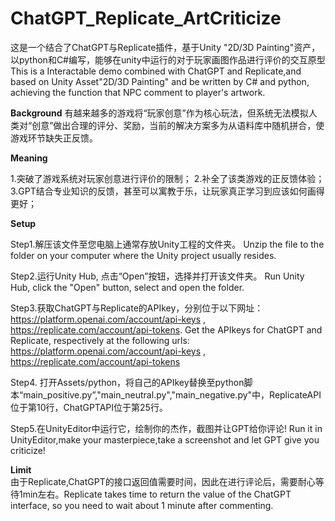 # ChatGPT_Replicate_ArtCriticize
这是一个结合了ChatGPT与Replicate插件，基于Unity "2D/3D Painting"资产，以python和C#编写，能够在unity中运行的对于玩家画图作品进行评价的交互原型  
This is a Interactable demo combined with ChatGPT and Replicate,and based on Unity Asset"2D/3D Painting" and be written by C# and python, achieving the function that NPC comment to player's artwork.
 
 **Background**
 有越来越多的游戏将“玩家创意”作为核心玩法，但系统无法模拟人类对“创意”做出合理的评分、奖励，当前的解决方案多为从语料库中随机拼合，使游戏环节缺失正反馈。

 **Meaning**  

1.突破了游戏系统对玩家创意进行评价的限制；
2.补全了该类游戏的正反馈体验；
3.GPT结合专业知识的反馈，甚至可以寓教于乐，让玩家真正学习到应该如何画得更好；

 
 **Setup**  
 
 Step1.解压该文件至您电脑上通常存放Unity工程的文件夹。  Unzip the file to the folder on your computer where the Unity project usually resides.  
 
 Step2.运行Unity Hub, 点击“Open”按钮，选择并打开该文件夹。 Run Unity Hub, click the "Open" button, select and open the folder.  
 
 Step3.获取ChatGPT与Replicate的APIkey，分别位于以下网址：https://platform.openai.com/account/api-keys , https://replicate.com/account/api-tokens. Get the APIkeys for ChatGPT and Replicate, respectively at the following urls: https://platform.openai.com/account/api-keys , https://replicate.com/account/api-tokens  
 
 Step4. 打开Assets/python，将自己的APIkey替换至python脚本“main_positive.py”,"main_neutral.py","main_negative.py"中，ReplicateAPI位于第10行，ChatGPTAPI位于第25行。  
 
 Step5.在UnityEditor中运行它，绘制你的杰作，截图并让GPT给你评论! Run it in UnityEditor,make your masterpiece,take a screenshot and let GPT give you criticize!

 **Limit**  
 由于Replicate,ChatGPT的接口返回值需要时间，因此在进行评论后，需要耐心等待1min左右。Replicate takes time to return the value of the ChatGPT interface, so you need to wait about 1 minute after commenting.
